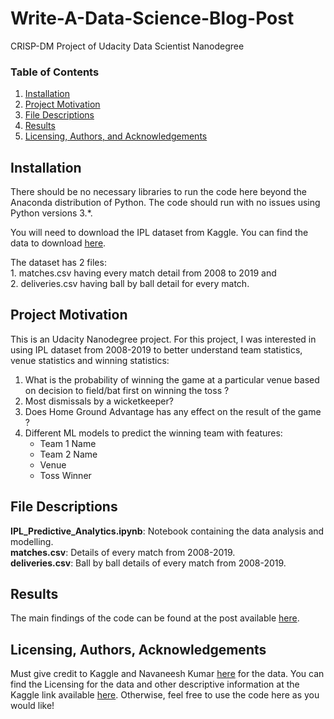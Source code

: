 # Write-A-Data-Science-Blog-Post
CRISP-DM Project of Udacity Data Scientist Nanodegree

### Table of Contents

1. [Installation](#installation)
2. [Project Motivation](#motivation)
3. [File Descriptions](#files)
4. [Results](#results)
5. [Licensing, Authors, and Acknowledgements](#licensing)

## Installation <a name="installation"></a>

There should be no necessary libraries to run the code here beyond the Anaconda distribution of Python.  The code should run with no issues using Python versions 3.*.

You will need to download the IPL dataset from Kaggle. You can find the data to download [here](https://www.kaggle.com/nowke9/ipldata). </br>

The dataset has 2 files: </br>
    1. matches.csv having every match detail from 2008 to 2019 and </br>
    2. deliveries.csv having ball by ball detail for every match.


## Project Motivation<a name="motivation"></a>

This is an Udacity Nanodegree project. For this project, I was interested in using IPL dataset from 2008-2019 to better understand team statistics, venue statistics and winning statistics:

1. What is the probability of winning the game at a particular venue based on decision to field/bat first on winning the toss ?
2. Most dismissals by a wicketkeeper?
3. Does Home Ground Advantage has any effect on the result of the game ?
4. Different ML models to predict the winning team with features:
   - Team 1 Name
   - Team 2 Name
   - Venue
   - Toss Winner

## File Descriptions <a name="files"></a>

**IPL_Predictive_Analytics.ipynb**: Notebook containing the data analysis and modelling. </br>
**matches.csv**: Details of every match from 2008-2019. </br>
**deliveries.csv**: Ball by ball details of every match from 2008-2019. </br>  

## Results<a name="results"></a>

The main findings of the code can be found at the post available [here]().

## Licensing, Authors, Acknowledgements<a name="licensing"></a>

Must give credit to Kaggle and Navaneesh Kumar [here](https://www.kaggle.com/nowke9) for the data.  You can find the Licensing for the data and other descriptive information at the Kaggle link available [here](https://www.kaggle.com/nowke9/ipldata).  Otherwise, feel free to use the code here as you would like! 
